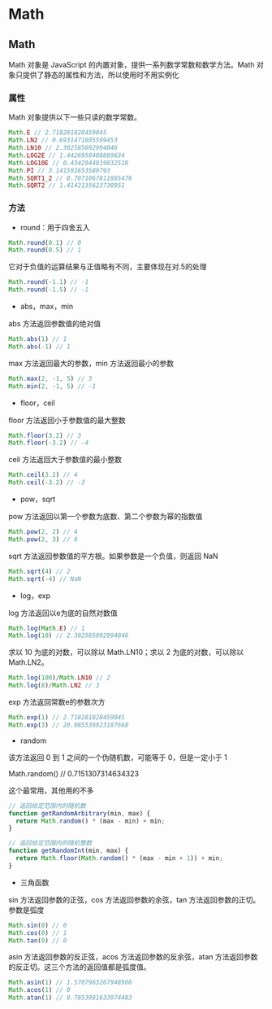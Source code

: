 # Math

## Math

Math 对象是 JavaScript 的内置对象，提供一系列数学常数和数学方法。Math 对象只提供了静态的属性和方法，所以使用时不用实例化

### 属性

Math 对象提供以下一些只读的数学常数。

```javascript
Math.E // 2.718281828459045
Math.LN2 // 0.6931471805599453
Math.LN10 // 2.302585092994046
Math.LOG2E // 1.4426950408889634
Math.LOG10E // 0.4342944819032518
Math.PI // 3.141592653589793
Math.SQRT1_2 // 0.7071067811865476
Math.SQRT2 // 1.4142135623730951
```

### 方法

- round：用于四舍五入

```javascript
Math.round(0.1) // 0
Math.round(0.5) // 1
```

它对于负值的运算结果与正值略有不同，主要体现在对.5的处理

```javascript
Math.round(-1.1) // -1
Math.round(-1.5) // -1
```

- abs，max，min

abs 方法返回参数值的绝对值

```javascript
Math.abs(1) // 1
Math.abs(-1) // 1
```

max 方法返回最大的参数，min 方法返回最小的参数

```javascript
Math.max(2, -1, 5) // 5
Math.min(2, -1, 5) // -1
```

- floor，ceil

floor 方法返回小于参数值的最大整数

```javascript
Math.floor(3.2) // 3
Math.floor(-3.2) // -4
```

ceil 方法返回大于参数值的最小整数

```javascript
Math.ceil(3.2) // 4
Math.ceil(-3.2) // -3
```

- pow，sqrt

pow 方法返回以第一个参数为底数、第二个参数为幂的指数值

```javascript
Math.pow(2, 2) // 4
Math.pow(2, 3) // 8
```

sqrt 方法返回参数值的平方根。如果参数是一个负值，则返回 NaN

```javascript
Math.sqrt(4) // 2
Math.sqrt(-4) // NaN
```

- log，exp

log 方法返回以e为底的自然对数值

```javascript
Math.log(Math.E) // 1
Math.log(10) // 2.302585092994046
```

求以 10 为底的对数，可以除以 Math.LN10；求以 2 为底的对数，可以除以 Math.LN2。

```javascript
Math.log(100)/Math.LN10 // 2
Math.log(8)/Math.LN2 // 3
```

exp 方法返回常数e的参数次方

```javascript
Math.exp(1) // 2.718281828459045
Math.exp(3) // 20.085536923187668
```

- random

该方法返回 0 到 1 之间的一个伪随机数，可能等于 0，但是一定小于 1

Math.random() // 0.7151307314634323

这个最常用，其他用的不多

```javascript
// 返回给定范围内的随机数
function getRandomArbitrary(min, max) {
  return Math.random() * (max - min) + min;
}

// 返回给定范围内的随机整数
function getRandomInt(min, max) {
  return Math.floor(Math.random() * (max - min + 1)) + min;
}
```

- 三角函数

sin 方法返回参数的正弦，cos 方法返回参数的余弦，tan 方法返回参数的正切。参数是弧度

```javascript
Math.sin(0) // 0
Math.cos(0) // 1
Math.tan(0) // 0
```

asin 方法返回参数的反正弦，acos 方法返回参数的反余弦，atan 方法返回参数的反正切。这三个方法的返回值都是弧度值。

```javascript
Math.asin(1) // 1.5707963267948966
Math.acos(1) // 0
Math.atan(1) // 0.7853981633974483
```
